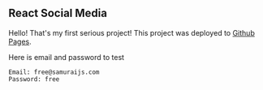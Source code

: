 ##  React Social Media
Hello! That's my first serious project!
This project was deployed to [Github Pages](https://litinx.github.io/react-social-media).

Here is email and password to test
```
Email: free@samuraijs.com
Password: free
```
